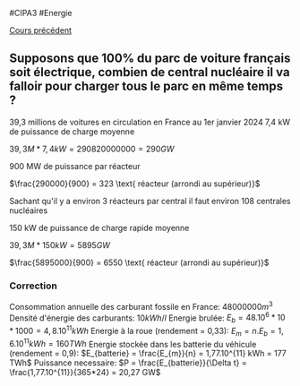 #CIPA3 #Energie

[Cours précédent](Energie%20Cours%204.md)
## Supposons que 100% du parc de voiture français soit électrique, combien de central nucléaire il va falloir pour charger tous le parc en même temps ?

39,3 millions de voitures en circulation en France au 1er janvier 2024
7,4 kW de puissance de charge moyenne

$39,3M*7,4kW = 290820000000 = 290GW$ 

900 MW de puissance par réacteur

$\frac{290000}{900} = 323 \text{ réacteur (arrondi au supérieur)}$

Sachant qu'il y a environ 3 réacteurs par central il faut environ 108 centrales nucléaires

150 kW de puissance de charge rapide moyenne

$39,3M*150kW = 5895GW$

$\frac{5895000}{900} = 6550 \text{ réacteur (arrondi au supérieur)}$

### Correction 
Consommation annuelle des carburant fossile en France: $48000000m^3$
Densité d'énergie des carburants: $10 kWh/l$
Energie brulée: $E_b = 48.10^6*10*1000 = 4,8.10^{11}kWh$
Energie à la roue (rendement = 0,33): $E_{m}=n.E_{b} = 1,6.10^{11}kWh = 160 TWh$
Energie stockée dans les batterie du véhicule (rendement = 0,9): $E_{batterie} = \frac{E_{m}}{n} = 1,77.10^{11} kWh = 177 TWh$
Puissance necessaire: $P = \frac{E_{batterie}}{\Delta t} = \frac{1,77.10^{11}}{365*24} = 20,27 GW$

